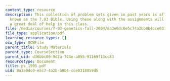 ```yaml
---
content_type: resource
description: This collection of problem sets given in past years is affectionately
  known as the 7.03 Bible. Using these along with the assignments will give the student
  a great deal of help in this class.
file: /media/courses/7-03-genetics-fall-2004/8a3e0dc0e5c74a2bb8b4cce0318059d5_ps_1995.pdf
file_type: application/pdf
learning_resource_types: []
ocw_type: OCWFile
parent_title: Study Materials
parent_type: CourseSection
parent_uid: d36bbc09-9d2a-744e-a855-91169f13cc83
resourcetype: Document
title: ps_1995.pdf
uid: 8a3e0dc0-e5c7-4a2b-b8b4-cce0318059d5
---
```

